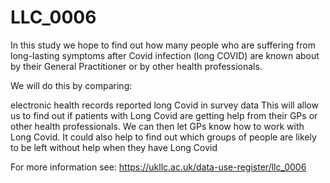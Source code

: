 # LLC_0006

In this study we hope to find out how many people who are suffering from long-lasting symptoms after Covid infection (long COVID) are known about by their General Practitioner or by other health professionals.

We will do this by comparing:

electronic health records
reported long Covid in survey data
This will allow us to find out if patients with Long Covid are getting help from their GPs or other health professionals. We can then let GPs know how to work with Long Covid. It could also help to find out which groups of people are likely to be left without help when they have Long Covid

For more information see: https://ukllc.ac.uk/data-use-register/llc_0006
